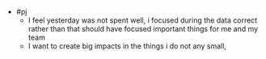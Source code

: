 - #pj
	- I feel yesterday was not spent well, i focused during the data correct rather than that should have focused important things for me and my team
	- I want to create big impacts in the things i do not any small,